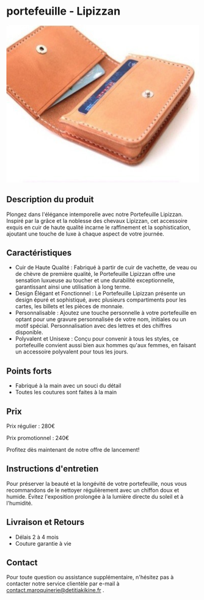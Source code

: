 # portefeuille - Lipizzan

![Image du sac à main](/public/lipizzan.png)

## Description du produit

Plongez dans l'élégance intemporelle avec notre Portefeuille Lipizzan. Inspiré par la grâce et la noblesse des chevaux Lipizzan, cet accessoire exquis en cuir de haute qualité incarne le raffinement et la sophistication, ajoutant une touche de luxe à chaque aspect de votre journée.

## Caractéristiques

- Cuir de Haute Qualité : Fabriqué à partir de cuir de vachette, de veau ou de chèvre de première qualité, le Portefeuille Lipizzan offre une sensation luxueuse au toucher et une durabilité exceptionnelle, garantissant ainsi une utilisation à long terme.
- Design Élégant et Fonctionnel : Le Portefeuille Lipizzan présente un design épuré et sophistiqué, avec plusieurs compartiments pour les cartes, les billets et les pièces de monnaie.
- Personnalisable : Ajoutez une touche personnelle à votre portefeuille en optant pour une gravure personnalisée de votre nom, initiales ou un motif spécial. Personnalisation avec des lettres et des chiffres disponible.
- Polyvalent et Unisexe : Conçu pour convenir à tous les styles, ce portefeuille convient aussi bien aux hommes qu'aux femmes, en faisant un accessoire polyvalent pour tous les jours.

## Points forts

- Fabriqué à la main avec un souci du détail
- Toutes les coutures sont faites à la main

## Prix

Prix régulier : 280€

Prix promotionnel : 240€

Profitez dès maintenant de notre offre de lancement!

## Instructions d'entretien

Pour préserver la beauté et la longévité de votre portefeuille, nous vous recommandons de le nettoyer régulièrement avec un chiffon doux et humide. Évitez l'exposition prolongée à la lumière directe du soleil et à l'humidité.

## Livraison et Retours

- Délais 2 à 4 mois
- Couture garantie à vie

## Contact

Pour toute question ou assistance supplémentaire, n'hésitez pas à contacter notre service clientèle par e-mail à contact.maroquinerie@detitiakikine.fr .
